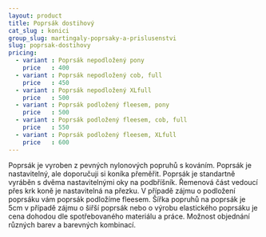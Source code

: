 ```yaml
---
layout: product
title: Poprsák dostihový
cat_slug : konici
group_slug: martingaly-poprsaky-a-prislusenstvi
slug: poprsak-dostihovy
pricing:
  - variant : Poprsák nepodložený pony
    price   : 400
  - variant : Poprsák nepodložený cob, full
    price   : 450
  - variant : Poprsák nepodložený XLfull
    price   : 500
  - variant : Poprsák podložený fleesem, pony
    price   : 500
  - variant : Poprsák podložený fleesem, cob, full
    price   : 550
  - variant : Poprsák podložený fleesem, XLfull
    price   : 600
---
```


Poprsák je vyroben z pevných nylonových popruhů s kováním. 
Poprsák je nastavitelný, ale doporučuji si koníka přeměřit.
Poprsák je standartně vyráběn s dvěma nastavitelnými oky na podbříšník.
Řemenová část vedoucí přes krk koně je nastavitelná na přezku. 
V případě zájmu o podložení poprsáku vám poprsák podložíme fleesem.
Šířka popruhů na poprsák je 5cm v případě zájmu o šiřší poprsák nebo o výrobu elastického poprsáku je cena dohodou dle spotřebovaného materiálu a práce.
Možnost objednání různých barev a barevných kombinací.

